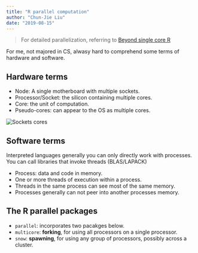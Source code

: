 ```yaml
---
title: "R parallel computation"
author: "Chun-Jie Liu"
date: "2019-08-15"
---
```


> For detailed parallelization, referring to [Beyond single core R](https://github.com/ljdursi/beyond-single-core-R)

For me, not majored in CS, alwasy hard to comprehend some terms of hardware and software.

## Hardware terms

- Node: A single motherboard with multiple sockets.
- Processor/Socket: the silicon containing multiple cores.
- Core: the unit of computation.
- Pseudo-cores: can appear to the OS as multiple cores.

![Sockets cores](../../../img/r-parallel/sockets-cores.png)

## Software terms

Interpreted languages generally you can only directly work with processes. You can call libraries that invoke threads (BLAS/LAPACK)

- Process: data and code in memory.
- One or more threads of execution within a process.
- Threads in the same process can see most of the same memory.
- Processes generally can not peer into another processes memory.

## The R parallel packages

- `parallel`: incorporates two pacakges below.
- `multicore`: **forking**, for using all processors on a single processor.
- `snow`: **spawning**, for using any group of processors, possibly across a cluster.
